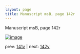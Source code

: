 ```yaml
---
layout: page
title: Manuscript msB, page 142r
---
```


Manuscript msB, page 142r

[![image](http://www.homermultitext.org/iipsrv?OBJ=IIP,1.0&FIF=/project/homer/pyramidal/deepzoom/hmt/vbbifolio/v1/vb_141v_142r.tif&WID=100&CVT=JPEG)](http://www.homermultitext.org/ict2/?urn=urn:cite2:hmt:vbbifolio.v1:vb_141v_142r)

prev:  [141v](../141v) | next:  [142v](../142v)

